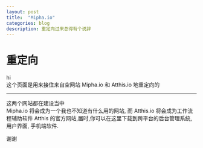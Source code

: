```yaml
---
layout: post
title:  "Mipha.io"
categories: blog
description: 重定向过来总得有个说辞
---
```


# 重定向

hi  
这个页面是用来接住来自空网站 Mipha.io 和 Atthis.io 地重定向的

* * *

这两个网站都在建设当中  
Mipha.io 将会成为一个我也不知道有什么用的网站, 而 Atthis.io 将会成为工作流程辅助软件 Atthis 的官方网站,届时,你可以在这里下载到跨平台的后台管理系统, 用户界面, 手机端软件.  

谢谢
